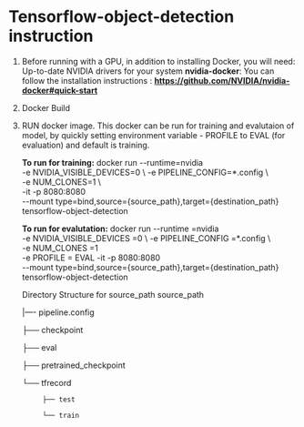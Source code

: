 
# Tensorflow-object-detection instruction
1. Before running with a GPU, in addition to installing Docker, you will need:
    Up-to-date NVIDIA drivers for your system
    **nvidia-docker**: You can follow the installation instructions : **https://github.com/NVIDIA/nvidia-docker#quick-start**

2. Docker Build 

3. RUN docker image.
	This docker can be run for training and evalutaion of model, by quickly setting environment variable - PROFILE to EVAL (for evaluation) and default is training.
	
	**To run for training:**
    docker run --runtime=nvidia \
    -e NVIDIA_VISIBLE_DEVICES=0 \ 
    -e PIPELINE_CONFIG=*.config \  
    -e NUM_CLONES=1 \  
    -it -p 8080:8080 \
    --mount type=bind,source={source_path},target={destination_path} \
    tensorflow-object-detection 

	**To run for evalutation:**
	    docker run --runtime =nvidia \
	    -e NVIDIA_VISIBLE_DEVICES =0 \ 
	    -e PIPELINE_CONFIG =*.config \  
	    -e NUM_CLONES =1 \
	     -e PROFILE = EVAL
	     -it -p 8080:8080 \
	    --mount type=bind,source={source_path},target={destination_path}\
	    tensorflow-object-detection 
    
    Directory Structure for source_path 
    source_path
    
      |—- pipeline.config

      ├── checkpoint

      ├── eval

      ├── pretrained_checkpoint

      └── tfrecord

            ├── test

            └── train

